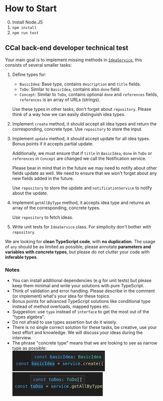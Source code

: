 # How to Start
0. Install Node.JS
1. `npm install`
2. `npm run test`

## CCal back-end developer technical test
Your main goal is to implement missing methods in [`IdeaService`](idea-service.ts), this consists of several smaller tasks:
1.  Define types for:
      - `BasicIdea`: Base type, contains `description` and `title` fields.
      - `ToDo`: Similar to `BasicIdea`, contains also `done` field.
      - `Concept`: Similar to `ToDo`, contains optional `done` and `references` fields, `references` is an array of URLs (strings).

    Use these types in other tasks, don't forget about `repository`. Please think of a way how we can easily distinguish idea types.

2.  Implement `create` method, it should accept all idea types and return the corresponding, concrete type. Use `repository` to store the input.
3.  Implement `update` method, it should accept update for all idea types. Bonus points if it accepts partial update.

    Additionally, we must ensure that if `title` in `BasicIdea`, `done` in `ToDo` or `references` in `Concept` are changed we call the Notification service.

    Please bear in mind that in the future we may need to notify about other fields update as well.
    We need to ensure that we won't forget about any new fields added in the future.

    Use `repository` to store the update and `notificationService` to notify about the update.
4.  Implement `getAllByType` method, it accepts idea type and returns an array of the corresponding, concrete types.

    Use `repository` to fetch ideas.
5.  Write unit tests for `IdeaService` class. For simplicity don't bother with `repository`.


We are looking for **clean TypeScript code**, with **no duplication**.
The usage of `any` should be as limited as possible, please annotate **parameters and variables with concrete types**, but please do not clutter your code with **inferable types**.

### Notes
- You can install additional dependencies (e.g for unit tests) but please keep them minimal and write your solutions with pure TypeScript.
- Think of validation and error handling. Please describe in the comment (or implement) what's your idea for these topics.
- Bonus points for advanced TypeScript solutions like conditional type instead of method overloads, mapped types etc.
- Suggestion: use `type` instead of `interface` to get the most out of the "types algebra".
- Do not afraid to use types assertion but do it wisely.
- There is no single correct solution for these tasks, be creative, use your best effort and knowledge. We will discuss your ideas during the interview.
- The phrase "concrete type" means that we are looking to see as narrow type as possible:  
    ![create basic idea type](./assets/idea_type.png)  
    ![get ToDos type](./assets/todos_type.png)